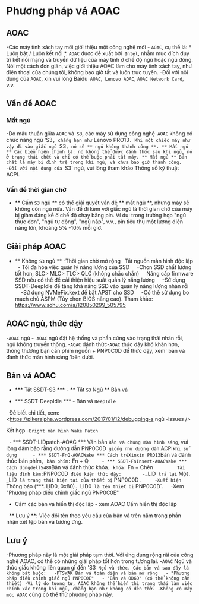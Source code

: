 # Phương pháp vá AOAC

## AOAC

-Các máy tính xách tay mới giới thiệu một công nghệ mới - `AOAC`, cụ thể là: * Luôn bật / Luôn kết nối *. `AOAC` được đề xuất bởi` Intel`, nhằm mục đích duy trì kết nối mạng và truyền dữ liệu của máy tính ở chế độ ngủ hoặc ngủ đông. Nói một cách đơn giản, việc giới thiệu AOAC làm cho máy tính xách tay, như điện thoại của chúng tôi, không bao giờ tắt và luôn trực tuyến.
-Đối với nội dung của `AOAC`, xin vui lòng Baidu` AOAC`,` Lenovo AOAC`, `AOAC Network Card`, v.v.

## Vấn đề AOAC

### Mất ngủ

-Do mâu thuẫn giữa `AOAC` và` S3`, các máy sử dụng công nghệ` AOAC` không có chức năng ngủ 'S3`, chẳng hạn như` Lenovo PRO13`. Khi một chiếc máy như vậy đi vào giấc ngủ `S3`, nó sẽ ** ngủ không thành công **. ** Mất ngủ ** Các biểu hiện chính là: nó không thể được đánh thức sau khi ngủ, nó ở trạng thái chết và chỉ có thể buộc phải tắt máy. ** Mất ngủ ** Bản chất là máy bị đình trệ trong khi ngủ, và chưa bao giờ thành công.
-Đối với nội dung của `S3` ngủ, vui lòng tham khảo Thông số kỹ thuật ACPI.

### Vấn đề thời gian chờ

- ** Cấm `S3` ngủ ** có thể giải quyết vấn đề ** mất ngủ **, nhưng máy sẽ không còn ngủ nữa. Vấn đề đi kèm với giấc ngủ là thời gian chờ của máy bị giảm đáng kể ở chế độ chạy bằng pin. Ví dụ: trong trường hợp "ngủ thực đơn", "ngủ tự động", "ngủ nắp", v.v., pin tiêu thụ một lượng điện năng lớn, khoảng 5% -10% mỗi giờ.

## Giải pháp AOAC

- ** Không `S3` ngủ **
-Thời gian chờ mở rộng
  Tắt nguồn màn hình độc lập
  - Tối đa hóa việc quản lý năng lượng của SSD
    -Chọn SSD chất lượng tốt hơn: SLC> MLC> TLC> QLC (không chắc chắn)
    Nâng cấp firmware SSD nếu có thể để cải thiện hiệu suất quản lý năng lượng
    -Sử dụng SSDT-DeepIdle để tăng khả năng SSD vào quản lý năng lượng nhàn rỗi
    -Sử dụng NVMeFix.kext để bật APST cho SSD
    -Có thể sử dụng bo mạch chủ ASPM (Tùy chọn BIOS nâng cao). Tham khảo: <https://www.sohu.com/a/120850299_505795>

## AOAC ngủ, thức dậy

-`AOAC` ngủ -` AOAC` ngủ đặt hệ thống và phần cứng vào trạng thái nhàn rỗi, ngủ không truyền thống.
-`AOAC` đánh thức-`AOAC` thức dậy khó khăn hơn, thông thường bạn cần phím nguồn + PNP0C0D để thức dậy, xem` bản vá đánh thức màn hình sáng 'bên dưới.

## Bản vá AOAC

- *** Tắt SSDT-S3 *** - ** Tắt `S3` Ngủ ** Bản vá

- *** SSDT-DeepIdle *** - Bản vá `DeepIdle`

  Để biết chi tiết, xem: <https://pikeralpha.wordpress.com/2017/01/12/debugging-s ngủ -issues />

Kết hợp -`Bright màn hình Wake Patch`

  - *** SSDT-LIDpatch-AOAC *** Văn bản `Bản vá chung màn hình sáng`, vui lòng đảm bảo rằng đường dẫn PNP0C0D` giống như đường dẫn` ACPI` khi sử dụng
  
  - *** SSDT-FnQ-AOACWake *** Cách trẻXinxin PRO13 `Bản vá đánh thức bàn phím`, bàn phím:` Fn + Q`
  
  - *** SSDT-FnInsert-AOACWake *** Cách dùngdell5480 `Bản vá đánh thức khóa`, khóa:` Fn + Chèn`
  
      Tài liệu đính kèm: `PNP0C0D` điều kiện thức dậy:
  
    -`_LID` trả lại` Một`. `_LID` là trạng thái hiện tại của thiết bị` PNP0C0D`.
    -Xuất hiện `Thông báo (***. LID0, 0x80)`. `LID0` là tên thiết bị` PNP0C0D`.
    -Xem "Phương pháp điều chỉnh giấc ngủ PNP0C0E"
  
- Cấm các bản vá hiển thị độc lập - xem AOAC Cấm hiển thị độc lập

  ** Lưu ý **: Việc đổi tên theo yêu cầu của bản vá trên nằm trong phần nhận xét tệp bản vá tương ứng.


## Lưu ý

-Phương pháp này là một giải pháp tạm thời. Với ứng dụng rộng rãi của công nghệ AOAC, có thể có những giải pháp tốt hơn trong tương lai.
-`AOAC` Ngủ và thức giấc không liên quan gì đến 'S3` Ngủ và thức. Các bản vá sau đây là không bắt buộc:
  -PTSWAK Bản vá toàn diện và bản mở rộng
  - "Phương pháp điều chỉnh giấc ngủ PNP0C0E"
  - "Bản vá 0D6D" (có thể không cần thiết)
-Vì lý do tương tự, AOAC không thể hiển thị trạng thái làm việc chính xác trong khi ngủ, chẳng hạn như không có đèn thở.
-Không có máy móc AOAC` cũng có thể thử phương pháp này.